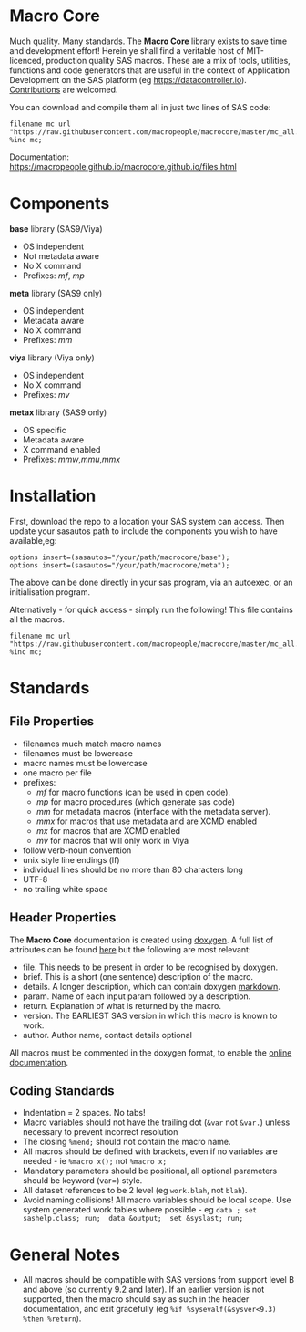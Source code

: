 # Macro Core

Much quality.  Many standards.  The **Macro Core** library exists to save time and development effort!  Herein ye shall find a veritable host of MIT-licenced, production quality SAS macros.  These are a mix of tools, utilities, functions and code generators that are useful in the context of Application Development on the SAS platform (eg https://datacontroller.io).  [Contributions](https://github.com/macropeople/macrocore/blob/master/CONTRIBUTING.md) are welcomed.

You can download and compile them all in just two lines of SAS code:
```sas
filename mc url "https://raw.githubusercontent.com/macropeople/macrocore/master/mc_all.sas";
%inc mc;
```
Documentation:  https://macropeople.github.io/macrocore.github.io/files.html

# Components

**base** library (SAS9/Viya)
 * OS independent
 * Not metadata aware
 * No X command
 * Prefixes:  _mf_, _mp_

**meta** library (SAS9 only)
 * OS independent
 * Metadata aware
 * No X command
 * Prefixes: _mm_

**viya** library (Viya only)
 * OS independent
 * No X command
 * Prefixes: _mv_

**metax** library (SAS9 only)
 * OS specific
 * Metadata aware
 * X command enabled
 * Prefixes: _mmw_,_mmu_,_mmx_

# Installation
First, download the repo to a location your SAS system can access. Then update your sasautos path to include the components you wish to have available,eg:

```sas
options insert=(sasautos="/your/path/macrocore/base");
options insert=(sasautos="/your/path/macrocore/meta");
```

The above can be done directly in your sas program, via an autoexec, or an initialisation program.

Alternatively - for quick access - simply run the following!  This file contains all the macros.

```sas
filename mc url "https://raw.githubusercontent.com/macropeople/macrocore/master/mc_all.sas";
%inc mc;
```

# Standards

## File Properties
 - filenames much match macro names
 - filenames must be lowercase
 - macro names must be lowercase
 - one macro per file
 - prefixes:
   - _mf_ for macro functions (can be used in open code).
   - _mp_ for macro procedures (which generate sas code)
   - _mm_ for metadata macros (interface with the metadata server).
   - _mmx_ for macros that use metadata and are XCMD enabled
   - _mx_ for macros that are XCMD enabled
   - _mv_ for macros that will only work in Viya
 - follow verb-noun convention
 - unix style line endings (lf)
 - individual lines should be no more than 80 characters long
 - UTF-8
 - no trailing white space

## Header Properties
The **Macro Core** documentation is created using [doxygen](http://www.doxygen.nl).  A full list of attributes can be found [here](http://www.doxygen.nl/manual/commands.html) but the following are most relevant:

 - file.  This needs to be present in order to be recognised by doxygen.
 - brief. This is a short (one sentence) description of the macro.
 - details.  A longer description, which can contain doxygen [markdown](http://www.stack.nl/~dimitri/doxygen/manual/markdown.html).
 - param.  Name of each input param followed by a description.
 - return.  Explanation of what is returned by the macro.
 - version.  The EARLIEST SAS version in which this macro is known to work.
 - author.  Author name, contact details optional

All macros must be commented in the doxygen format, to enable the [online documentation](https://macropeople.github.io/macrocore.github.io/).

## Coding Standards

*  Indentation = 2 spaces.  No tabs!
*  Macro variables should not have the trailing dot (`&var` not `&var.`) unless necessary to prevent incorrect resolution
*  The closing `%mend;` should not contain the macro name.
*  All macros should be defined with brackets, even if no variables are needed - ie `%macro x();` not `%macro x;`
*  Mandatory parameters should be positional, all optional parameters should be keyword (var=) style.
*  All dataset references to be 2 level (eg `work.blah`, not `blah`).
*  Avoid naming collisions!  All macro variables should be local scope.  Use system generated work tables where possible - eg `data ; set sashelp.class; run;  data &output;  set &syslast; run;`

# General Notes

* All macros should be compatible with SAS versions from support level B and above (so currently 9.2 and later).  If an earlier version is not supported, then the macro should say as such in the header documentation, and exit gracefully (eg `%if %sysevalf(&sysver<9.3) %then %return`).
